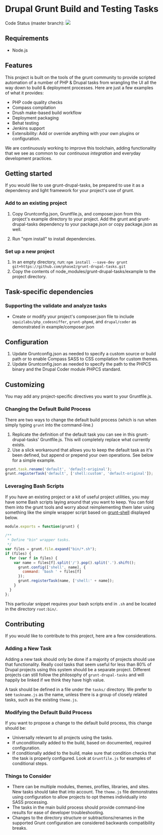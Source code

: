 # Drupal Grunt Build and Testing Tasks

Code Status (master branch):
<a href="https://travis-ci.org/phase2/grunt-drupal-tasks"><img src="https://travis-ci.org/phase2/grunt-drupal-tasks.svg?branch=master"></a>

## Requirements

* Node.js

## Features

This project is built on the tools of the grunt community to provide scripted
automation of a number of PHP & Drupal tasks from wrangling the UI all the way
down to build & deployment processes. Here are just a few examples of what it
provides:

* PHP code quality checks
* Compass compilation
* Drush make-based build workflow
* Deployment packaging
* Behat testing
* Jenkins support
* Extensibility: Add or override anything with your own plugins or configuration.

We are continuously working to improve this toolchain, adding functionality that
we see as common to our _continuous integration_ and everyday development practices.

## Getting started

If you would like to use grunt-drupal-tasks, be prepared to use it as a
dependency and light framework for your project's use of grunt.

### Add to an existing project

1. Copy Gruntconfig.json, Gruntfile.js, and composer.json from this project's
example directory to your project. Add the grunt and grunt-drupal-tasks
dependency to your package.json or copy package.json as well.

2. Run "npm install" to install dependencies.

### Set up a new project

1. In an empty directory, run:
   `npm install --save-dev grunt git+https://github.com/phase2/grunt-drupal-tasks.git`
2. Copy the contents of node_modules/grunt-drupal-tasks/example to the project
   directory.

## Task-specific dependencies

### Supporting the validate and analyze tasks

* Create or modify your project's composer.json file to include
`squizlabs/php_codesniffer`, `grunt-phpmd`, and `drupal/coder` as demonstrated
in example/composer.json

## Configuration

1. Update Gruntconfig.json as needed to specify a custom source or build path
   or to enable Compass SASS to CSS compilation for custom themes.
2. Update Gruntconfig.json as needed to specify the path to the PHPCS binary
   and the Drupal Coder module PHPCS standard.

## Customizing

You may add any project-specific directives you want to your Gruntfile.js.

### Changing the Default Build Process

There are two ways to change the default build process (which is run when simply
typing `grunt` into the command-line.)

1. Replicate the definition of the default task you can see in this
   grunt-drupal-tasks' Gruntfile.js. This will completely replace what currently
   exists.
2. Use a slick workaround that allows you to keep the default task as it's been
   defined, but append or prepend your own operations. See below for a simple
   example.

```js
grunt.task.rename('default', 'default-original');
grunt.registerTask('default', ['shell:custom', 'default-original']);
```

### Leveraging Bash Scripts

If you have an existing project or a kit of useful project utilities, you may
have some Bash scripts laying around that you want to keep. You can fold them
into the grunt tools and worry about reimplementing them later using something
like the simple wrapper script based on
[grunt-shell](https://github.com/sindresorhus/grunt-shell) displayed below.

```js
module.exports = function(grunt) {
 
/**
 * Define "bin" wrapper tasks.
 */
var files = grunt.file.expand("bin/*.sh");
if (files) {
  for (var f in files) {
    var name = files[f].split('/').pop().split('.').shift();
      grunt.config(['shell', name], {
        command: 'bash ' + files[f]
      });
      grunt.registerTask(name, ['shell:' + name]);
    }
  }
};
```
This particular snippet requires your bash scripts end in `.sh` and be located
in the directory `root:bin/`.

## Contributing

If you would like to contribute to this project, here are a few considerations.

### Adding a New Task

Adding a new task should only be done if a majority of projects should use that
functionality. Really cool tasks that seem useful for less than 80% of Drupal
projects using this system should be a separate project. Different projects can
still follow the philosophy of `grunt-drupal-tasks` and will happily be linked
if we think they have high value.

A task should be defined in a file under the `tasks/` directory. We prefer to
see `taskname.js` as the name, unless there is a group of closely related tasks,
such as the existing `theme.js`.

### Modifying the Default Build Process

If you want to propose a change to the default build process, this change should
be:

* Universally relevant to all projects using the tasks.
* If unconditionally added to the build, based on documented, required
  configuration.
* If conditionally added to the build, make sure that condition checks that the
  task is properly configured. Look at `Gruntfile.js` for examples of conditional
  steps.

### Things to Consider

* There can be multiple modules, themes, profiles, libraries, and sites. New
  tasks should take that into account. The `theme.js` file demonstrates using
  configuration to allow projects to opt themes individually into SASS processing.
* The tasks in the main build process should provide command-line results for
  ease of developer troubleshooting.
* Changes to the directory structure or subtractions/renames in the supported
  Grunt configuration are considered backwards compatibility breaks.
